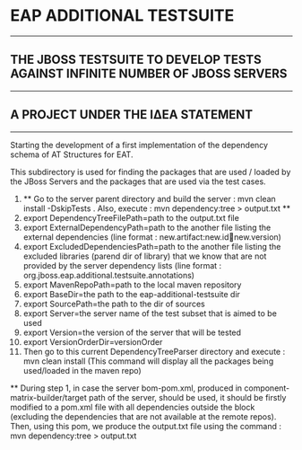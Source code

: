 # EAP ADDITIONAL TESTSUITE
--------------------------
## THE JBOSS TESTSUITE TO DEVELOP TESTS AGAINST INFINITE NUMBER OF JBOSS SERVERS
--------------------------------------------------------------------------------
## A PROJECT UNDER THE ΙΔΕΑ STATEMENT
--------------------------------------

Starting the development of a first implementation of the dependency schema of AT Structures for EAT.

This subdirectory is used for finding the packages that are used / loaded by the JBoss Servers and the packages that are used via the test cases.


1. ** Go to the server parent directory and build the server : mvn clean install -DskipTests . Also, execute : mvn dependency:tree > output.txt ** 
2. export DependencyTreeFilePath=path to the output.txt file
3. export ExternalDependencyPath=path to the another file listing the external dependencies (line format : new.artifact:new.id:jar:new.version)
4. export ExcludedDependenciesPath=path to the another file listing the excluded libraries (parend dir of library) that we know that are not provided by the server dependency lists (line format : org.jboss.eap.additional.testsuite.annotations)
5. export MavenRepoPath=path to the local maven repository
6. export BaseDir=the path to the eap-additional-testsuite dir
7. export SourcePath=the path to the dir of sources
8. export Server=the server name of the test subset that is aimed to be used
9. export Version=the version of the server that will be tested
10. export VersionOrderDir=versionOrder
11. Then go to this current DependencyTreeParser directory and execute : mvn clean install (This command will display all the packages being used/loaded in the maven repo)

** During step 1, in case the server bom-pom.xml, produced in component-matrix-builder/target path of the server, should be used, it should be firstly modified to a pom.xml file with all dependencies outside the <dependencymanagement> block (excluding the dependencies that are not available at the remote repos). Then, using this pom, we produce the output.txt file using the command : mvn dependency:tree > output.txt
